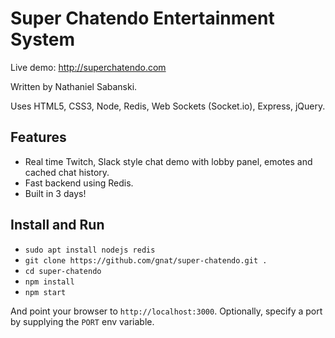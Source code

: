 # Super Chatendo Entertainment System

Live demo: http://superchatendo.com

Written by Nathaniel Sabanski.

Uses HTML5, CSS3, Node, Redis, Web Sockets (Socket.io), Express, jQuery.

## Features

* Real time Twitch, Slack style chat demo with lobby panel, emotes and cached chat history.
* Fast backend using Redis.
* Built in 3 days!

## Install and Run

* `sudo apt install nodejs redis`
* `git clone https://github.com/gnat/super-chatendo.git .`
* `cd super-chatendo`
* `npm install`
* `npm start`

And point your browser to `http://localhost:3000`. Optionally, specify a port by supplying the `PORT` env variable.
